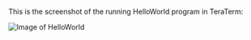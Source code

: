 This is the screenshot of the running HelloWorld program in TeraTerm:

![Image of HelloWorld](https://github.com/NiceforoVC/embsys100/assignment01/assignment01_screenshot.png)